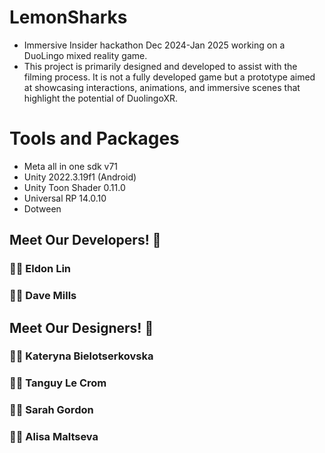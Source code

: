 # LemonSharks
- Immersive Insider hackathon Dec 2024-Jan 2025 working on a DuoLingo mixed reality game.
- This project is primarily designed and developed to assist with the filming process. It is not a fully developed game but a prototype aimed at showcasing interactions, animations, and immersive scenes that highlight the potential of DuolingoXR.

# Tools and Packages
- Meta all in one sdk v71
- Unity 2022.3.19f1 (Android)
- Unity Toon Shader 0.11.0
- Universal RP 14.0.10
- Dotween

## Meet Our Developers! :handshake:
### :man_technologist:   Eldon Lin
### :man_technologist:    Dave Mills

## Meet Our Designers! :handshake:
### :woman_artist:    Kateryna Bielotserkovska‏‏‎
### :man_artist:  Tanguy Le Crom
### :woman_artist:    Sarah Gordon
### :woman_artist:    Alisa Maltseva 